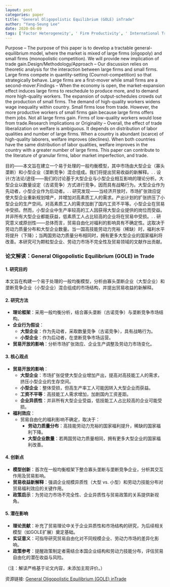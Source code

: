 ```yaml
---
layout: post
categories: paper
title: "General Oligopolistic Equilibrium (GOLE) inTrade"
author: "Yang-Seung Lee"
date: 2020-04-09
tags: ['Factor Heterogeneity', ' Firm Productivity', ' International Trade', ' Mixed Market Structure', ' Wage Inequality']
---
```


Purpose – The purpose of this paper is to develop a tractable general-equilibrium model, where the market is mixed of large firms (oligopoly) and small firms (monopolistic competition). We will provide new implication of trade gain.Design/Methodology/Approach – Our discussion relies on theoretic analysis for the interaction between large firms and small firms. Large firms compete in quantity-setting (Cournot-competition) so that strategically behave. Large firms are a first-mover while small firms are a second-mover.Findings – When the economy is open, the market-expansion effect induces large firms to reschedule to produce more, and to demand more high-quality workers. The expansion of output-schedules crowds out the production of small firms. The demand of high-quality workers widens wage inequality within country. Small firms lose from trade. However, the more productive workers of small firms gain because large firms offers them jobs. Not all large firms gain. Firms of low-quality workers would lose from trade.Research Implications or Originality – Overall, the effect of trade liberalization on welfare is ambiguous. It depends on distribution of labor qualities and number of large firms. When a country is abundant (scarce) of high-quality laborers, welfare improves (declines). When both countries have the same distribution of labor qualities, welfare improves in the country with a greater number of large firms. This paper can contribute to the literature of granular firms, labor market imperfection, and trade.

目的——本文旨在建立一个易于处理的一般均衡模型，其中市场由大型企业（寡头垄断）和小型企业（垄断竞争）混合组成。我们将提出贸易收益的新解释。. . 设计/方法论/途径——我们的讨论基于大型企业与小型企业相互影响的理论分析。大型企业以数量设定（古诺竞争）方式进行竞争，因而具有战略行为。大型企业作为先动者，小型企业作为后动者。. . 研究发现——当经济开放时，市场扩张效应促使大型企业重新规划增产，并增加对高素质工人的需求。产出计划的扩张挤压了小型企业的生产空间。对高素质工人的需求加剧了国内工资不平等。小型企业在贸易中受损。然而，小型企业中生产率较高的工人因获得大型企业提供的岗位而受益。并非所有大型企业都能获益，低素质工人占比较高的企业将在贸易中受损。. . 研究意义或原创性——总体而言，贸易自由化对福利的影响具有不确定性。这取决于劳动力质量分布和大型企业数量。当一国高技能劳动力充裕（稀缺）时，福利水平将提升（下降）；当两国劳动力质量分布相同时，拥有更多大型企业的国家福利将改善。本研究可为颗粒型企业、劳动力市场不完全性及贸易领域的文献作出贡献。

### **论文解读：General Oligopolistic Equilibrium (GOLE) in Trade**  

#### **1. 研究目的**  
本文旨在构建一个易于处理的一般均衡模型，分析由寡头垄断企业（大型企业）和垄断竞争企业（小型企业）混合组成的市场结构，并提出贸易收益的新解释。  

#### **2. 研究方法**  
- **理论框架**：采用一般均衡分析，结合寡头垄断（古诺竞争）与垄断竞争市场结构。  
- **企业行为假设**：  
  - **大型企业**：作为先动者，采取数量竞争（古诺竞争），具有战略行为。  
  - **小型企业**：作为后动者，在垄断竞争市场运营。  
- **贸易开放的影响**：分析市场扩张效应、企业生产调整及劳动力市场变化。  

#### **3. 核心观点**  
- **贸易开放的影响**：  
  - **大型企业**：市场扩张促使大型企业增加产出，提高对高技能工人的需求，挤压小型企业的生存空间。  
  - **小型企业**：整体受损，但高生产率工人可能因转入大型企业而获益。  
  - **工资不平等**：高技能工人需求增加，加剧国内工资差距。  
  - **企业异质性**：并非所有大型企业受益，低技能工人占比较高的企业可能受损。  
- **福利效应**：  
  - 贸易自由化的福利影响不确定，取决于：  
    - **劳动力质量分布**：高技能劳动力充裕的国家福利提升，稀缺的国家福利下降。  
    - **大型企业数量**：若两国劳动力质量相同，拥有更多大型企业的国家福利改善。  

#### **4. 创新点**  
- **模型创新**：首次在一般均衡框架下整合寡头垄断与垄断竞争企业，分析其交互作用及贸易影响。  
- **贸易收益新解释**：强调企业规模异质性（大型 vs. 小型）和劳动力技能分布对贸易福利效应的关键作用。  
- **政策启示**：为劳动力市场不完全性、企业异质性与贸易政策的关系提供新视角。  

#### **5. 潜在影响**  
- **理论贡献**：补充了贸易理论中关于企业异质性和市场结构的研究，为后续相关模型（如GOLE扩展）奠定基础。  
- **实证意义**：可指导研究贸易自由化对不同规模企业、劳动力市场的差异化影响。  
- **政策参考**：提醒政策制定者需结合本国企业结构和劳动力技能分布，评估贸易自由化的潜在收益与风险。  

（注：解读严格基于论文内容，未添加主观评价。）

资源链接: [General Oligopolistic Equilibrium (GOLE) inTrade](https://papers.ssrn.com/sol3/papers.cfm?abstract_id=3554825)

